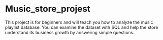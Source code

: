 # Music_store_projest
This project is for beginners and will teach you how to analyze the music playlist database. You can examine the dataset with SQL and help the store understand its business growth by answering simple questions.
